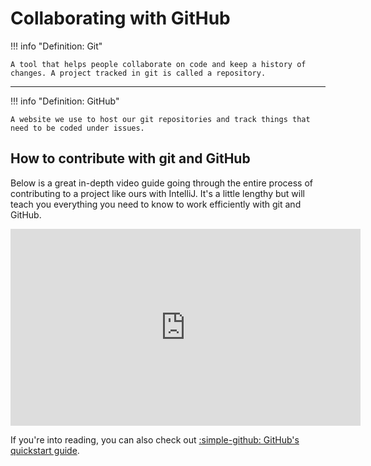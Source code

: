 # Collaborating with GitHub

!!! info "Definition: Git"

    A tool that helps people collaborate on code and keep a history of changes. A project tracked in git is called a repository.

---

!!! info "Definition: GitHub"
    
    A website we use to host our git repositories and track things that need to be coded under issues.

## How to contribute with git and GitHub

Below is a great in-depth video guide going through the entire process of contributing to a project like ours with IntelliJ. It's a little lengthy but will teach you everything you need to know to work efficiently with git and GitHub.

<iframe width="560" height="315" src="https://www.youtube-nocookie.com/embed/QfmYUiXMs2E" title="YouTube video player" frameborder="0" allow="accelerometer; autoplay; clipboard-write; encrypted-media; gyroscope; picture-in-picture" allowfullscreen></iframe>

If you're into reading, you can also check out [:simple-github: GitHub's quickstart guide](https://docs.github.com/en/get-started/quickstart).
